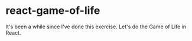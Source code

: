 # react-game-of-life
It's been a while since I've done this exercise. Let's do the Game of Life in React.
